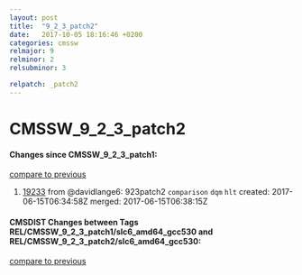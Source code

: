 ```yaml
---
layout: post
title:  "9_2_3_patch2"
date:   2017-10-05 18:16:46 +0200
categories: cmssw
relmajor: 9
relminor: 2
relsubminor: 3

relpatch: _patch2
---
```


# CMSSW_9_2_3_patch2
#### Changes since CMSSW_9_2_3_patch1:
[compare to previous](https://github.com/cms-sw/cmssw/compare/CMSSW_9_2_3_patch1...CMSSW_9_2_3_patch2)



1. [19233](http://github.com/cms-sw/cmssw/pull/19233)  from @davidlange6: 923patch2 `comparison`  `dqm`  `hlt`  created: 2017-06-15T06:34:58Z merged: 2017-06-15T06:38:15Z

#### CMSDIST Changes between Tags REL/CMSSW_9_2_3_patch1/slc6_amd64_gcc530 and REL/CMSSW_9_2_3_patch2/slc6_amd64_gcc530:
[compare to previous](https://github.com/cms-sw/cmsdist/compare/REL/CMSSW_9_2_3_patch1/slc6_amd64_gcc530...REL/CMSSW_9_2_3_patch2/slc6_amd64_gcc530)


